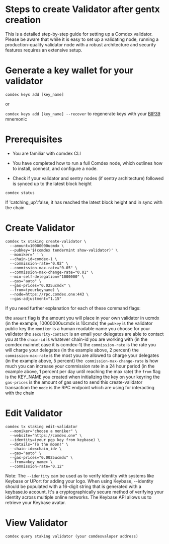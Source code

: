 # Steps to create Validator after gentx creation

This is a detailed step-by-step guide for setting up a Comdex validator. Please be aware that while it is easy to set up a validating node, running a production-quality validator node with a robust architecture and security features requires an extensive setup.

# Generate a key wallet for your validator

`comdex keys add [key_name]`

or

`comdex keys add [key_name] --recover` to regenerate keys with your [BIP39](https://github.com/bitcoin/bips/tree/master/bip-0039) mnemonic

# Prerequisites

- You are familiar with comdex CLI

- You have completed how to run a full Comdex node, which outlines how to install, connect, and configure a node.

- Check if your validator and sentry nodes (if sentry architecture) followed is synced up to the latest block height

```comdex status``` 

If 'catching_up':false, it has reached the latest block height and in sync with the chain

# Create Validator

```shell
comdex tx staking create-validator \
  --amount=10000000ucmdx \
  --pubkey='$(comdex tendermint show-validator)' \
  --moniker=' ' \ 
  --chain-id=comdex-1 \
  --commission-rate="0.02" \
  --commission-max-rate="0.05" \
  --commission-max-change-rate="0.01" \
  --min-self-delegation="1000000" \
  --gas="auto" \
  --gas-prices="0.025ucmdx" \
  --from=(yourkeyname) \
  --node=https://rpc.comdex.one:443 \
  -–gas-adjustment="1.15"
```

If you need further explanation for each of these command flags:


the `amount` flag is the amount you will place in your own validator in ucmdx (in the example, 10000000ucmdx is 10cmdx)
the `pubkey` is the validator public key
the `moniker` is a human readable name you choose for your validator
the `security-contact` is an email your delegates are able to contact you at
the `chain-id` is whatever chain-id you are working with (in the comdex mainnet case it is comdex-1)
the `commission-rate` is the rate you will charge your delegates (in the example above, 2 percent)
the `commission-max-rate` is the most you are allowed to charge your delegates (in the example above, 5 percent)
the` commission-max-change-rate` is how much you can increase your commission rate in a 24 hour period (in the example above, 1 percent per day until reaching the max rate)
the `from` flag is the KEY_NAME you created when initializing the key on your keyring
the `gas-prices` is the amount of gas used to send this create-validator transactiom
the `node` is the RPC endpoint which are using for interacting with the chain

# Edit Validator

```shell
comdex tx staking edit-validator
  --moniker="choose a moniker" \
  --website="https://comdex.one" \
  --identity=(your pgp key from keybase) \
  --details="To the moon!" \
  --chain-id=<chain_id> \
  --gas="auto" \
  --gas-prices="0.0025ucmdx" \
  --from=<key_name> \
  --commission-rate="0.12"
```

Note: The `--identity` can be used as to verify identity with systems like Keybase or UPort for adding your logo. When using Keybase, --identity should be populated with a 16-digit string that is generated with a keybase.io account. It's a cryptographically secure method of verifying your identity across multiple online networks. The Keybase API allows us to retrieve your Keybase avatar.

# View Validator

```shell
comdex query staking validator (your comdexvaloper address)
```

 
